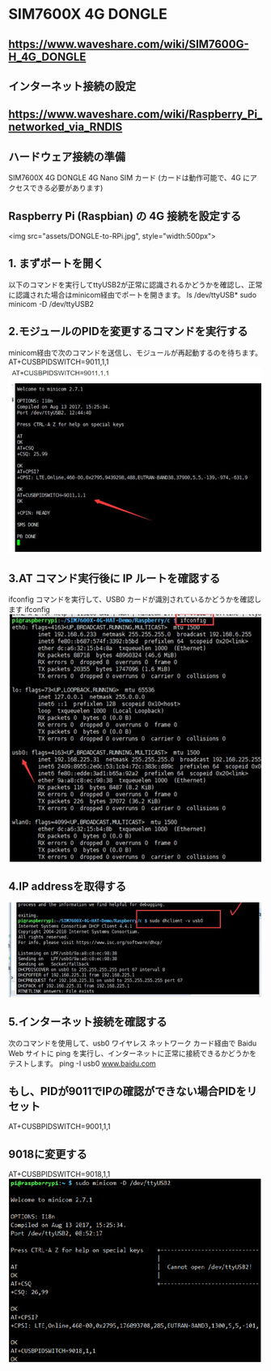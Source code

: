 # SIM7600X 4G DONGLE

## https://www.waveshare.com/wiki/SIM7600G-H_4G_DONGLE

## インターネット接続の設定
## https://www.waveshare.com/wiki/Raspberry_Pi_networked_via_RNDIS

## ハードウェア接続の準備
SIM7600X 4G DONGLE
4G Nano SIM カード (カードは動作可能で、4G にアクセスできる必要があります)

## Raspberry Pi (Raspbian) の 4G 接続を設定する
<img src="assets/DONGLE-to-RPi.jpg", style="width:500px">

## 1. まずポートを開く
以下のコマンドを実行してttyUSB2が正常に認識されるかどうかを確認し、正常に認識された場合はminicom経由でポートを開きます。
ls /dev/ttyUSB*
sudo minicom -D /dev/ttyUSB2

## 2.モジュールのPIDを変更するコマンドを実行する
minicom経由で次のコマンドを送信し、モジュールが再起動するのを待ちます。
AT+CUSBPIDSWITCH=9011,1,1
<img src="assets/minicom_commands.jpg" style="width:500px">

## 3.AT コマンド実行後に IP ルートを確認する
ifconfig コマンドを実行して、USB0 カードが識別されているかどうかを確認します
ifconfig
<img src="assets/ifconfig_confirm.jpg" style="width:500px">

## 4.IP addressを取得する
<img src="assets/retrieve_ip.jpg" style="width:500px">

## 5.インターネット接続を確認する
次のコマンドを使用して、usb0 ワイヤレス ネットワーク カード経由で Baidu Web サイトに ping を実行し、インターネットに正常に接続できるかどうかをテストします。
ping -I usb0 www.baidu.com

## もし、PIDが9011でIPの確認ができない場合PIDをリセット
AT+CUSBPIDSWITCH=9001,1,1

## 9018に変更する
AT+CUSBPIDSWITCH=9018,1,1
<img src="assets/change_pid.png" style="width:500px">
